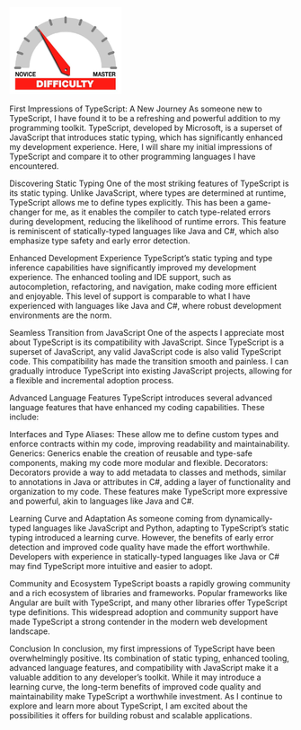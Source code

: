 
<img width="200px" class="rounded float-start pe-4" src="../img/difficulty/degree_difficulty.jpg">

First Impressions of TypeScript: A New Journey
As someone new to TypeScript, I have found it to be a refreshing and powerful addition to my programming toolkit. TypeScript, developed by Microsoft, is a superset of JavaScript that introduces static typing, which has significantly enhanced my development experience. Here, I will share my initial impressions of TypeScript and compare it to other programming languages I have encountered.

Discovering Static Typing
One of the most striking features of TypeScript is its static typing. Unlike JavaScript, where types are determined at runtime, TypeScript allows me to define types explicitly. This has been a game-changer for me, as it enables the compiler to catch type-related errors during development, reducing the likelihood of runtime errors. This feature is reminiscent of statically-typed languages like Java and C#, which also emphasize type safety and early error detection.

Enhanced Development Experience
TypeScript’s static typing and type inference capabilities have significantly improved my development experience. The enhanced tooling and IDE support, such as autocompletion, refactoring, and navigation, make coding more efficient and enjoyable. This level of support is comparable to what I have experienced with languages like Java and C#, where robust development environments are the norm.

Seamless Transition from JavaScript
One of the aspects I appreciate most about TypeScript is its compatibility with JavaScript. Since TypeScript is a superset of JavaScript, any valid JavaScript code is also valid TypeScript code. This compatibility has made the transition smooth and painless. I can gradually introduce TypeScript into existing JavaScript projects, allowing for a flexible and incremental adoption process.

Advanced Language Features
TypeScript introduces several advanced language features that have enhanced my coding capabilities. These include:

Interfaces and Type Aliases: These allow me to define custom types and enforce contracts within my code, improving readability and maintainability.
Generics: Generics enable the creation of reusable and type-safe components, making my code more modular and flexible.
Decorators: Decorators provide a way to add metadata to classes and methods, similar to annotations in Java or attributes in C#, adding a layer of functionality and organization to my code.
These features make TypeScript more expressive and powerful, akin to languages like Java and C#.

Learning Curve and Adaptation
As someone coming from dynamically-typed languages like JavaScript and Python, adapting to TypeScript’s static typing introduced a learning curve. However, the benefits of early error detection and improved code quality have made the effort worthwhile. Developers with experience in statically-typed languages like Java or C# may find TypeScript more intuitive and easier to adopt.

Community and Ecosystem
TypeScript boasts a rapidly growing community and a rich ecosystem of libraries and frameworks. Popular frameworks like Angular are built with TypeScript, and many other libraries offer TypeScript type definitions. This widespread adoption and community support have made TypeScript a strong contender in the modern web development landscape.

Conclusion
In conclusion, my first impressions of TypeScript have been overwhelmingly positive. Its combination of static typing, enhanced tooling, advanced language features, and compatibility with JavaScript make it a valuable addition to any developer’s toolkit. While it may introduce a learning curve, the long-term benefits of improved code quality and maintainability make TypeScript a worthwhile investment. As I continue to explore and learn more about TypeScript, I am excited about the possibilities it offers for building robust and scalable applications.
